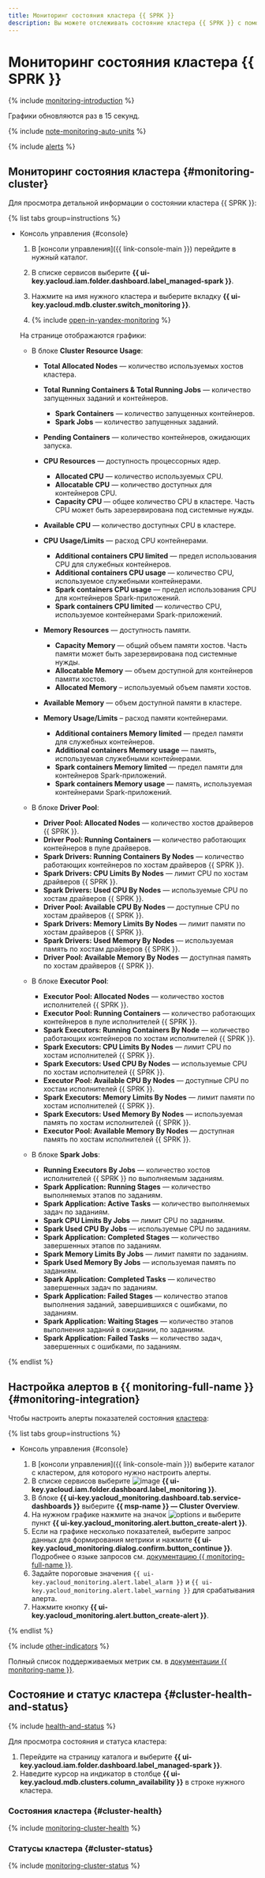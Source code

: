 ```yaml
---
title: Мониторинг состояния кластера {{ SPRK }}
description: Вы можете отслеживать состояние кластера {{ SPRK }} с помощью инструментов мониторинга в консоли управления. Эти инструменты предоставляют диагностическую информацию в виде графиков. Также вы можете настроить алерты {{ monitoring-full-name }} для автоматического мониторинга состояния кластера.
---
```


# Мониторинг состояния кластера {{ SPRK }}

{% include [monitoring-introduction](../../_includes/mdb/monitoring-introduction.md) %}

Графики обновляются раз в 15 секунд.

{% include [note-monitoring-auto-units](../../_includes/mdb/note-monitoring-auto-units.md) %}

{% include [alerts](../../_includes/mdb/alerts.md) %}

## Мониторинг состояния кластера {#monitoring-cluster}

Для просмотра детальной информации о состоянии кластера {{ SPRK }}:

{% list tabs group=instructions %}

- Консоль управления {#console}

  1. В [консоли управления]({{ link-console-main }}) перейдите в нужный каталог.
  1. В списке сервисов выберите **{{ ui-key.yacloud.iam.folder.dashboard.label_managed-spark }}**.
  1. Нажмите на имя нужного кластера и выберите вкладку **{{ ui-key.yacloud.mdb.cluster.switch_monitoring }}**.

  1. {% include [open-in-yandex-monitoring](../../_includes/mdb/open-in-yandex-monitoring.md) %}

  На странице отображаются графики:

  * В блоке **Cluster Resource Usage**:

    * **Total Allocated Nodes** — количество используемых хостов кластера.
    * **Total Running Containers & Total Running Jobs** — количество запущенных заданий и контейнеров.

      * **Spark Containers** — количество запущенных контейнеров.
      * **Spark Jobs** — количество запущенных заданий.

    * **Pending Containers** — количество контейнеров, ожидающих запуска.
    * **CPU Resources** — доступность процессорных ядер.
  
      * **Allocated CPU** — количество используемых CPU.
      * **Allocatable CPU** — количество доступных для контейнеров CPU.
      * **Capacity CPU** — общее количество CPU в кластере. Часть CPU может быть зарезервирована под системные нужды.

    * **Available CPU** — количество доступных CPU в кластере.
    * **CPU Usage/Limits** — расход CPU контейнерами.

      * **Additional containers CPU limited** — предел использования CPU для служебных контейнеров.
      * **Additional containers CPU usage** — количество CPU, используемое служебными контейнерами.
      * **Spark containers CPU usage** — предел использования CPU для контейнеров Spark-приложений.
      * **Spark containers CPU limited** — количество CPU, используемое контейнерами Spark-приложений.

    * **Memory Resources** — доступность памяти.

      * **Capacity Memory** — общий объем памяти хостов. Часть памяти может быть зарезервирована под системные нужды.
      * **Allocatable Memory** — объем доступной для контейнеров памяти хостов.
      * **Allocated Memory** – используемый объем памяти хостов.

    * **Available Memory** — объем доступной памяти в кластере.
    * **Memory Usage/Limits** – расход памяти контейнерами.

      * **Additional containers Memory limited** — предел памяти для служебных контейнеров.
      * **Additional containers Memory usage** — память, используемая служебными контейнерами.
      * **Spark containers Memory limited** — предел памяти для контейнеров Spark-приложений.
      * **Spark containers Memory usage** — память, используемая контейнерами Spark-приложений.

  * В блоке **Driver Pool**:

    * **Driver Pool: Allocated Nodes** — количество хостов драйверов {{ SPRK }}.
    * **Driver Pool: Running Containers** — количество работающих контейнеров в пуле драйверов.
    * **Spark Drivers: Running Containers By Nodes** — количество работающих контейнеров по хостам драйверов {{ SPRK }}.
    * **Spark Drivers: CPU Limits By Nodes** — лимит CPU по хостам драйверов {{ SPRK }}.
    * **Spark Drivers: Used CPU By Nodes** — используемые CPU по хостам драйверов {{ SPRK }}.
    * **Driver Pool: Available CPU By Nodes** — доступные CPU по хостам драйверов {{ SPRK }}.
    * **Spark Drivers: Memory Limits By Nodes** — лимит памяти по хостам драйверов {{ SPRK }}.
    * **Spark Drivers: Used Memory By Nodes** — используемая память по хостам драйверов {{ SPRK }}.
    * **Driver Pool: Available Memory By Nodes** — доступная память по хостам драйверов {{ SPRK }}.

  * В блоке **Executor Pool**:

    * **Executor Pool: Allocated Nodes** — количество хостов исполнителей {{ SPRK }}.
    * **Executor Pool: Running Containers** — количество работающих контейнеров в пуле исполнителей {{ SPRK }}.
    * **Spark Executors: Running Containers By Node** — количество работающих контейнеров по хостам исполнителей {{ SPRK }}.
    * **Spark Executors: CPU Limits By Nodes** — лимит CPU по хостам исполнителей {{ SPRK }}.
    * **Spark Executors: Used CPU By Nodes** — используемые CPU по хостам исполнителей {{ SPRK }}.
    * **Executor Pool: Available CPU By Nodes** — доступные CPU по хостам исполнителей {{ SPRK }}.
    * **Spark Executors: Memory Limits By Nodes** — лимит памяти по хостам исполнителей {{ SPRK }}.
    * **Spark Executors: Used Memory By Nodes** — используемая память по хостам исполнителей {{ SPRK }}.
    * **Executor Pool: Available Memory By Nodes** — доступная память по хостам исполнителей {{ SPRK }}.

  * В блоке **Spark Jobs**:

    * **Running Executors By Jobs** — количество хостов исполнителей {{ SPRK }} по выполняемым заданиям.
    * **Spark Application: Running Stages** — количество выполняемых этапов по заданиям.
    * **Spark Application: Active Tasks** — количество выполняемых задач по заданиям.
    * **Spark CPU Limits By Jobs** — лимит CPU по заданиям.
    * **Spark Used CPU By Jobs** — используемые CPU по заданиям.
    * **Spark Application: Completed Stages** — количество завершенных этапов по заданиям.
    * **Spark Memory Limits By Jobs** — лимит памяти по заданиям.
    * **Spark Used Memory By Jobs** — используемая память по заданиям.
    * **Spark Application: Completed Tasks** — количество завершенных задач по заданиям.
    * **Spark Application: Failed Stages** — количество этапов выполнения заданий, завершившихся с ошибками, по заданиям.
    * **Spark Application: Waiting Stages** — количество этапов выполнения заданий в ожидании, по заданиям.
    * **Spark Application: Failed Tasks** — количество задач, завершенных с ошибками, по заданиям.

{% endlist %}

## Настройка алертов в {{ monitoring-full-name }} {#monitoring-integration}

Чтобы настроить алерты показателей состояния [кластера](#monitoring-cluster):

{% list tabs group=instructions %}

- Консоль управления {#console}

  1. В [консоли управления]({{ link-console-main }}) выберите каталог с кластером, для которого нужно настроить алерты.
  1. В списке сервисов выберите ![image](../../_assets/console-icons/display-pulse.svg) **{{ ui-key.yacloud.iam.folder.dashboard.label_monitoring }}**.
  1. В блоке **{{ ui-key.yacloud_monitoring.dashboard.tab.service-dashboards }}** выберите **{{ msp-name }} — Cluster Overview**.
  1. На нужном графике нажмите на значок ![options](../../_assets/console-icons/ellipsis.svg) и выберите пункт **{{ ui-key.yacloud_monitoring.alert.button_create-alert }}**.
  1. Если на графике несколько показателей, выберите запрос данных для формирования метрики и нажмите **{{ ui-key.yacloud_monitoring.dialog.confirm.button_continue }}**. Подробнее о языке запросов см. [документацию {{ monitoring-full-name }}](../../monitoring/concepts/querying.md).
  1. Задайте пороговые значения `{{ ui-key.yacloud_monitoring.alert.label_alarm }}` и `{{ ui-key.yacloud_monitoring.alert.label_warning }}` для срабатывания алерта.
  1. Нажмите кнопку **{{ ui-key.yacloud_monitoring.alert.button_create-alert }}**.

{% endlist %}

{% include [other-indicators](../../_includes/mdb/other-indicators.md) %}

Полный список поддерживаемых метрик см. в [документации {{ monitoring-name }}](../../monitoring/metrics-ref/managed-spark-ref.md).

## Состояние и статус кластера {#cluster-health-and-status}

{% include [health-and-status](../../_includes/mdb/monitoring-cluster-health-and-status.md) %}

Для просмотра состояния и статуса кластера:

1. Перейдите на страницу каталога и выберите **{{ ui-key.yacloud.iam.folder.dashboard.label_managed-spark }}**.
1. Наведите курсор на индикатор в столбце **{{ ui-key.yacloud.mdb.clusters.column_availability }}** в строке нужного кластера.

### Состояния кластера {#cluster-health}

{% include [monitoring-cluster-health](../../_includes/mdb/monitoring-cluster-health.md) %}

### Статусы кластера {#cluster-status}

{% include [monitoring-cluster-status](../../_includes/mdb/monitoring-cluster-status.md) %}
